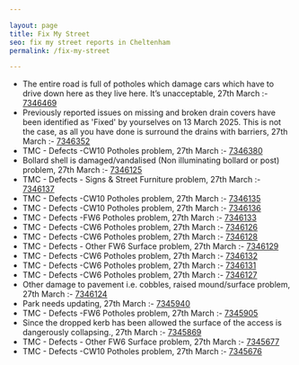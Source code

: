 ```yaml
---

layout: page
title: Fix My Street
seo: fix my street reports in Cheltenham
permalink: /fix-my-street

---
```


<!-- fix_marker starts -->

- The entire road is full of potholes which damage cars which have to drive down here as they live here. It’s unacceptable, 27th March :- [7346469](https://www.fixmystreet.com/report/7346469)
- Previously reported issues on missing and broken drain covers have been identified as 'Fixed' by yourselves on 13 March 2025. This is not the case, as all you have done is surround the drains with barriers, 27th March :- [7346352](https://www.fixmystreet.com/report/7346352)
- TMC - Defects -CW10 Potholes problem, 27th March :- [7346380](https://www.fixmystreet.com/report/7346380)
- Bollard shell is damaged/vandalised (Non illuminating bollard or post) problem, 27th March :- [7346125](https://www.fixmystreet.com/report/7346125)
- TMC - Defects - Signs & Street Furniture problem, 27th March :- [7346137](https://www.fixmystreet.com/report/7346137)
- TMC - Defects -CW10 Potholes problem, 27th March :- [7346135](https://www.fixmystreet.com/report/7346135)
- TMC - Defects -CW10 Potholes problem, 27th March :- [7346136](https://www.fixmystreet.com/report/7346136)
- TMC - Defects -FW6 Potholes problem, 27th March :- [7346133](https://www.fixmystreet.com/report/7346133)
- TMC - Defects -CW6 Potholes  problem, 27th March :- [7346126](https://www.fixmystreet.com/report/7346126)
- TMC - Defects -CW6 Potholes  problem, 27th March :- [7346128](https://www.fixmystreet.com/report/7346128)
- TMC - Defects - Other FW6  Surface problem, 27th March :- [7346129](https://www.fixmystreet.com/report/7346129)
- TMC - Defects -CW6 Potholes  problem, 27th March :- [7346132](https://www.fixmystreet.com/report/7346132)
- TMC - Defects -CW6 Potholes  problem, 27th March :- [7346131](https://www.fixmystreet.com/report/7346131)
- TMC - Defects -CW6 Potholes  problem, 27th March :- [7346127](https://www.fixmystreet.com/report/7346127)
- Other damage to pavement i.e. cobbles, raised mound/surface problem, 27th March :- [7346124](https://www.fixmystreet.com/report/7346124)
- Park needs updating, 27th March :- [7345940](https://www.fixmystreet.com/report/7345940)
- TMC - Defects -FW6 Potholes problem, 27th March :- [7345905](https://www.fixmystreet.com/report/7345905)
- Since the dropped kerb has been allowed the surface of the access is dangerously collapsing., 27th March :- [7345869](https://www.fixmystreet.com/report/7345869)
- TMC - Defects - Other FW6  Surface problem, 27th March :- [7345677](https://www.fixmystreet.com/report/7345677)
- TMC - Defects -CW10 Potholes problem, 27th March :- [7345676](https://www.fixmystreet.com/report/7345676)

<!-- fix_marker ends -->